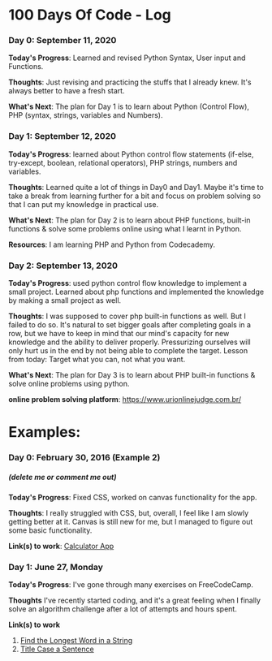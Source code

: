 # 100 Days Of Code - Log

### Day 0: September 11, 2020

**Today's Progress**: Learned and revised Python Syntax, User input and Functions.

**Thoughts**: Just revising and practicing the stuffs that I already knew. It's always better to have a fresh start. 

**What's Next**: The plan for Day 1 is to learn about Python (Control Flow), PHP (syntax, strings, variables and Numbers).



### Day 1: September 12, 2020

**Today's Progress**: learned about Python control flow statements (if-else, try-except, boolean, relational operators), PHP strings, numbers and variables.

**Thoughts**: Learned quite a lot of things in Day0 and Day1. Maybe it's time to take a break from learning further for a bit and focus on problem solving so that I can put my knowledge in practical use.

**What's Next**: The plan for Day 2 is to learn about PHP functions, built-in functions & solve some problems online using what I learnt in Python.

**Resources**: I am learning PHP and Python from Codecademy.



### Day 2: September 13, 2020

**Today's Progress**: used python control flow knowledge to implement a small project. Learned about php functions and implemented the knowledge by making a small project as well.

**Thoughts**: I was supposed to cover php built-in functions as well. But I failed to do so. It's natural to set bigger goals after completing goals in a row, but we have to keep in mind that our mind's capacity for new knowledge and the ability to deliver properly. Pressurizing ourselves will only hurt us in the end by not being able to complete the target. Lesson from today: Target what you can, not what you want.

**What's Next**: The plan for Day 3 is to learn about PHP built-in functions & solve online problems using python.

**online problem solving platform**: https://www.urionlinejudge.com.br/



# Examples:
### Day 0: February 30, 2016 (Example 2)
##### (delete me or comment me out)

**Today's Progress**: Fixed CSS, worked on canvas functionality for the app.

**Thoughts**: I really struggled with CSS, but, overall, I feel like I am slowly getting better at it. Canvas is still new for me, but I managed to figure out some basic functionality.

**Link(s) to work**: [Calculator App](http://www.example.com)


### Day 1: June 27, Monday

**Today's Progress**: I've gone through many exercises on FreeCodeCamp.

**Thoughts** I've recently started coding, and it's a great feeling when I finally solve an algorithm challenge after a lot of attempts and hours spent.

**Link(s) to work**
1. [Find the Longest Word in a String](https://www.freecodecamp.com/challenges/find-the-longest-word-in-a-string)
2. [Title Case a Sentence](https://www.freecodecamp.com/challenges/title-case-a-sentence)
